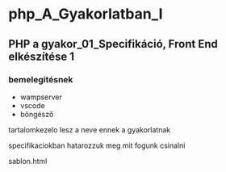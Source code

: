 # php_A_Gyakorlatban_I

## PHP a gyakor_01_Specifikáció, Front End elkészítése 1

### bemelegitésnek
* wampserver
* vscode
* böngésző

tartalomkezelo lesz a neve ennek a gyakorlatnak

specifikaciokban hatarozzuk meg mit fogunk csinalni

sablon.html
